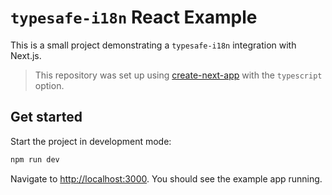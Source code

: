 # `typesafe-i18n` React Example

This is a small project demonstrating a `typesafe-i18n` integration with Next.js.

> This repository was set up using [create-next-app](https://nextjs.org/docs/api-reference/create-next-app) with the `typescript` option.


## Get started

Start the project in development mode:

```bash
npm run dev
```

Navigate to [http://localhost:3000](http://localhost:3000). You should see the example app running.
